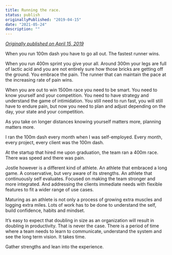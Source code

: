 ```yaml
---
title: Running the race.
status: publish
originallyPublished: "2019-04-15"
date: "2021-05-24"
description: ""
---
```

*[Originally published on April 15, 2019](https://medium.com/human-business-project/running-the-race-2d3ec738effa)*

When you run 100m dash you have to go all out. The fastest runner wins.

When you run 400m sprint you give your all. Around 300m your legs are full of lactic acid and you are not entirely sure how those bricks are getting off the ground. You embrace the pain. The runner that can maintain the pace at the increasing rate of pain wins.

When you are out to win 1500m race you need to be smart. You need to know yourself and your competition. You need to have strategy and understand the game of intimidation. You still need to run fast, you will still have to endure pain, but now you need to plan and adjust depending on the day, your state and your competition.

As you take on longer distances knowing yourself matters more, planning matters more.

I ran the 100m dash every month when I was self-employed. Every month, every project, every client was the 100m dash.

At the startup that hired me upon graduation, the team ran a 400m race. There was speed and there was pain.

Jostle however is a different kind of athlete. An athlete that embraced a long game. A conservative, but very aware of its strengths. An athlete that continuously self evaluates. Focused on making the team stronger and more integrated. And addressing the clients immediate needs with flexible features to fit a wider range of use cases.

Maturing as an athlete is not only a process of growing extra muscles and logging extra miles. Lots of work has to be done to understand the self, build confidence, habits and mindset.

It’s easy to expect that doubling in size as an organization will result in doubling in productivity. That is never the case. There is a period of time where a team needs to learn to communicate, understand the system and see the long term vision. It takes time.

Gather strengths and lean into the experience.